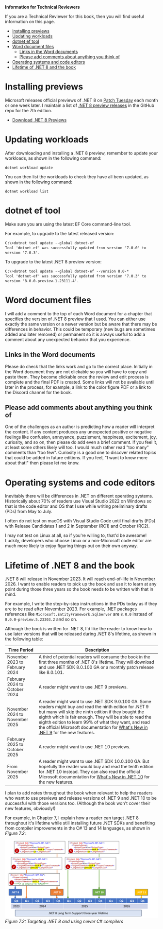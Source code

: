 **Information for Technical Reviewers**

If you are a Technical Reviewer for this book, then you will find useful information on this page.

- [Installing previews](#installing-previews)
- [Updating workloads](#updating-workloads)
- [dotnet ef tool](#dotnet-ef-tool)
- [Word document files](#word-document-files)
  - [Links in the Word documents](#links-in-the-word-documents)
  - [Please add comments about anything you think of](#please-add-comments-about-anything-you-think-of)
- [Operating systems and code editors](#operating-systems-and-code-editors)
- [Lifetime of .NET 8 and the book](#lifetime-of-net-8-and-the-book)


# Installing previews

Microsoft releases official previews of .NET 8 on [Patch Tuesday](https://en.wikipedia.org/wiki/Patch_Tuesday) each month or one week later. I maintain a list of [.NET 8 preview releases](https://github.com/markjprice/cs11dotnet7/blob/main/docs/dotnet8.md) in the GitHub repo for the 7th edition.

- [Download .NET 8 Previews](https://dotnet.microsoft.com/en-us/download/dotnet/8.0)

# Updating workloads

After downloading and installing a .NET 8 preview, remember to update your workloads, as shown in the following command:
```
dotnet workload update
```

You can then list the workloads to check they have all been updated, as shown in the following command:
```
dotnet workload list
```

# dotnet ef tool

Make sure you are using the latest EF Core command-line tool. 

For example, to upgrade to the latest released version:
```
C:\>dotnet tool update --global dotnet-ef
Tool 'dotnet-ef' was successfully updated from version '7.0.0' to version '7.0.3'.
```

To upgrade to the latest .NET 8 preview version:
```
C:\>dotnet tool update --global dotnet-ef --version 8.0-*
Tool 'dotnet-ef' was successfully updated from version '7.0.3' to version '8.0.0-preview.1.23111.4'.
```

# Word document files

I will add a comment to the top of each Word document for a chapter that specifies the version of .NET 8 preview that I used. You can either use exactly the same version or a newer version but be aware that there may be differences in behavior. This could be temporary (new bugs are sometimes added and later removed) or permanent so it is always useful to add a comment about any unexpected behavior that you experience. 

## Links in the Word documents

Please do check that the links work and go to the correct place. Initially in the Word document they are not clickable so you will have to copy and paste them. They become clickable once the review and edit process is complete and the final PDF is created. Some links will not be available until later in the process, for example, a link to the color figure PDF or a link to the Discord channel for the book.

## Please add comments about anything you think of

One of the challenges as an author is predicting how a reader will interpret the content. If any content produces any unexpected positive or negative feelings like confusion, annoyance, puzzlement, happiness, excitement, joy, curiosity, and so on, then please do add even a brief comment. If you feel it, at least some others likely will too. I would much rather read "too many" comments than "too few". Curiosity is a good one to discover related topics that could be added in future editions. If you feel, "I want to know more about that!" then please let me know.

# Operating systems and code editors

Inevitably there will be differences in .NET on different operating systems. Historically about 70% of readers use Visual Studio 2022 on Windows so that is the code editor and OS that I use while writing preliminary drafts (PDs) from May to July. 

I often do not test on macOS with Visual Studio Code until final drafts (FDs) with Release Candidates 1 and 2 in September (RC1) and October (RC2). 

I may not test on Linux at all, so if you're willing to, that'd be awesome! Luckily, developers who choose Linux or a non-Microsoft code editor are much more likely to enjoy figuring things out on their own anyway.

# Lifetime of .NET 8 and the book

.NET 8 will release in November 2023. It will reach end-of-life in November 2026. I want to enable readers to pick up the book and use it to learn at any point during those three years so the book needs to be written with that in mind. 

For example, I write the step-by-step instructions in the PDs today as if they are to be read after November 2023. For example, .NET packages references like `Microsoft.EntityFramework.SqlServer` are `8.0.0` instead of `8.0.0-preview.5.23303.2` and so on. 

Although the book is written for .NET 8, I'd like the reader to know how to use later versions that will be released during .NET 8's lifetime, as shown in the following table:

|Time Period|Description|
|---|---|
|November 2023 to February 2024|A third of potential readers will consume the book in the first three months of .NET 8's lifetime. They will download and use .NET SDK 8.0.100 GA or a monthly patch release like 8.0.101.|
|February 2024 to October 2024|A reader might want to use .NET 9 previews.|
|November 2024 to November 2025|A reader might want to use .NET SDK 9.0.100 GA. Some readers might buy and read the ninth edition for .NET 9 but many will skip the ninth edition if they bought the eighth which is fair enough. They will be able to read the eighth edition to learn 99% of what they want, and read the official Microsoft documentation for [What's New in .NET 9](https://learn.microsoft.com/en-us/dotnet/core/whats-new/dotnet-9) for the new features.|
|February 2025 to October 2025|A reader might want to use .NET 10 previews.|
|From November 2025|A reader might want to use .NET SDK 10.0.100 GA. But hopefully the reader would buy and read the tenth edition for .NET 10 instead. They can also read the official Microsoft documentation for [What's New in .NET 10](https://learn.microsoft.com/en-us/dotnet/core/whats-new/dotnet-10) for the new features.|

I plan to add notes throughout the book when relevant to help the readers who want to use previews and release versions of .NET 9 and .NET 10 to be successful with those versions too. (Although the book won't cover their new features, obviously!)

For example, in Chapter 7, I explain how a reader can target .NET 8 throughout it's lifetime while still installing future .NET SDKs and benefiting from compiler improvements in the C# 13 and 14 languages, as shown in *Figure 7.2*:

![Figure 7.2](assets/B19586_07_02.png)
*Figure 7.2: Targeting .NET 8 and using newer C# compilers*
